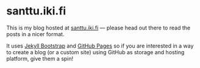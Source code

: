 # santtu.iki.fi

This is my blog hosted at [santtu.iki.fi](http://santtu.iki.fi/) —
please head out there to read the posts in a nicer format.

It uses [Jekyll Bootstrap](http://jekyllbootstrap.com) and [GitHub
Pages](http://pages.github.com/) so if you are interested in a way to
create a blog (or a custom site) using GitHub as storage and hosting
platform, give them a spin!
